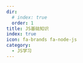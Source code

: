 ```yaml
---
dir:
  # index: true
  order: 1
title: JS基础知识
index: true
icon: fa-brands fa-node-js
category:
  - JS学习
---
```


<Catalog />
